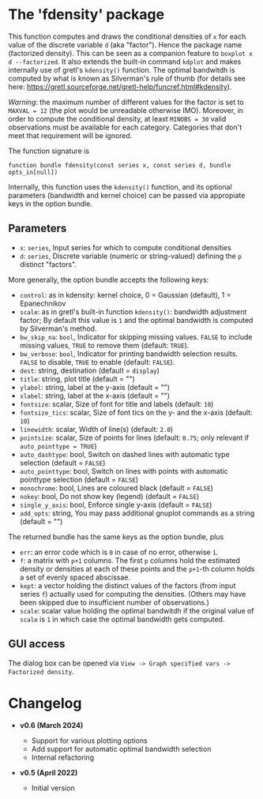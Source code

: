 # The 'fdensity' package

This function computes and draws the conditional densities of `x` for each value of the discrete variable `d` (aka "factor"). Hence the package name (factorized density). This can be seen as a companion feature to `boxplot x d --factorized`. It also extends the built-in command `kdplot` and makes internally use of gretl's `kdensity()` function. The optimal bandwitdh is computed by what is known as Silverman's rule of thumb (for details see here: https://gretl.sourceforge.net/gretl-help/funcref.html#kdensity).

_Warning_: the maximum number of different values for the factor is set to `MAXVAL = 12` (the plot would be unreadable otherwise IMO). Moreover, in order to compute the conditional density, at least `MINOBS = 30` valid observations must be available for each category. Categories that don't meet that requirement will be ignored.


The function signature is

``` function bundle fdensity(const series x, const series d, bundle opts_in[null]) ```

Internally, this function uses the `kdensity()` function, and its optional parameters (bandwidth and kernel choice) can be passed via appropiate keys in the option bundle.

## Parameters

- `x`:  `series`, Input series for which to compute conditional densities
- `d`:  `series`, Discrete variable (numeric or string-valued) defining the `p` distinct "factors".

More generally, the option bundle accepts the following keys:

- `control`: as in kdensity: kernel choice, 0 = Gaussian (default), 1 = Epanechnikov
- `scale`: as in gretl's built-in function `kdensity()`: bandwidth adjustment factor; By default this value is `1` and the optimal bandwidth is computed by Silverman's method.
- `bw_skip_na`: `bool`, Indicator for skipping missing values. `FALSE` to include missing values, `TRUE` to remove them (default: `TRUE`).
- `bw_verbose`: `bool`, Indicator for printing bandwidth selection results. `FALSE` to disable, `TRUE` to enable (default: `FALSE`).
- `dest`: string, destination (default = `display`)
- `title`: string, plot title (default = "")
- `ylabel`: string, label at the y-axis (default = "")
- `xlabel`: string, label at the x-axis (default = "")
- `fontsize`: scalar, Size of font for title and labels (default: `10`)
- `fontsize_tics`: scalar, Size of font tics on the y- and the x-axis (default: `10`)
- `linewidth`: scalar, Width of line(s) (default: `2.0`)
- `pointsize`: scalar, Size of points for lines (default: `0.75`; only relevant if `auto_pointtype = TRUE`)
- `auto_dashtype`: bool, Switch on dashed lines with automatic type selection (default = `FALSE`)
- `auto_pointtype`: bool, Switch on lines with points with automatic pointtype selection (default = `FALSE`)
- `monochrome`: bool, Lines are coloured black (default = `FALSE`)
- `nokey`: bool, Do not show key (legend) (default = `FALSE`)
- `single_y_axis`: bool, Enforce single y-axis (default = `FALSE`)
- `add_opts`: string, You may pass additional gnuplot commands as a string (default = "")

The returned bundle has the same keys as the option bundle, plus

- `err`: an error code which is `0` in case of no error, otherwise `1`.
- `f`: a matrix with `p+1` columns. The first `p` columns hold the estimated density or densities at each of these points and the `p+1`-th column holds a set of evenly spaced abscissae.
- `kept`: a vector holding the distinct values of the factors (from input series `f`) actually used for computing the densities. (Others may have been skipped due to insufficient number of observations.)
- `scale`: scalar value holding the optimal bandwitdh if the original value of `scale` is `1` in which case the optimal bandwidth gets computed.


## GUI access

The dialog box can be opened via `View -> Graph specified vars -> Factorized density`.


# Changelog

* **v0.6 (March 2024)**
    * Support for various plotting options
    * Add support for automatic optimal bandwidth selection
    * Internal refactoring

* **v0.5 (April 2022)**
    * Initial version
